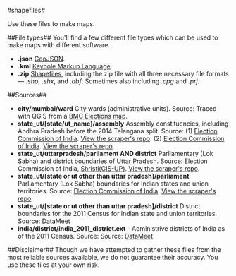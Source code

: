 #shapefiles#

Use these files to make maps.

##File types##
You'll find a few different file types which can be used to make maps with different software.
- **.json** [GeoJSON](https://en.wikipedia.org/wiki/GeoJSON).
- **.kml** [Keyhole Markup Language](https://en.wikipedia.org/wiki/Keyhole_Markup_Language).
- **.zip** [Shapefiles](https://en.wikipedia.org/wiki/Shapefile), including the zip file with all three necessary file formats &mdash; *.shp*, *.shx*, and *.dbf*. Sometimes also including *.cpg* and *.prj*.

##Sources##
- **city/mumbai/ward** City wards (administrative units). Source: Traced with QGIS from a [BMC Elections map](http://www.bmcelections.com/wards-in-mumbai/).
- **state_ut/[state/ut_name]/assembly** Assembly constituencies, including Andhra Pradesh before the 2014 Telangana split. Source: (1) [Election Commission of India](http://psleci.nic.in/). [View the scraper's repo](https://github.com/HindustanTimesLabs/eci-shape-scrape). (2) [Election Commission of India](http://eci.nic.in/eci_main/GisLayers/GIS_AC_Data.zip). [View the scraper's repo](https://github.com/HindustanTimesLabs/assembly-shape-scrape).
- **state_ut/uttarpradesh/parliament AND district** Parliamentary (Lok Sabha) and district boundaries of Uttar Pradesh. Source: Election Commission of India, [Shristi(GIS-UP)](http://gis.up.nic.in/srishti/election2017/). [View the scraper's repo](https://github.com/HindustanTimesLabs/up-shape-scrape).
- **state_ut/[state or ut other than uttar pradesh]/parliament** Parliamentary (Lok Sabha) boundaries for Indian states and union territories. Source: [Election Commission of India](http://eci.nic.in/eci_main/GisLayers/GIS_PC_Data.zip). [View the scraper's repo](https://github.com/HindustanTimesLabs/parliament-shape-scrape).
- **state_ut/[state or ut other than uttar pradesh]/district** District boundaries for the 2011 Census for Indian state and union territories. Source: [DataMeet](https://github.com/datameet/maps/tree/master/Districts/Census_2011)
- **india/district/india_2011_district.ext** - Administrive districts of India as of the 2011 Census. Source: Source: [DataMeet](https://github.com/datameet/maps/tree/master/Districts/Census_2011)

##Disclaimer##
Though we have attempted to gather these files from the most reliable sources available, we do not guarantee their accuracy. You use these files at your own risk. 
